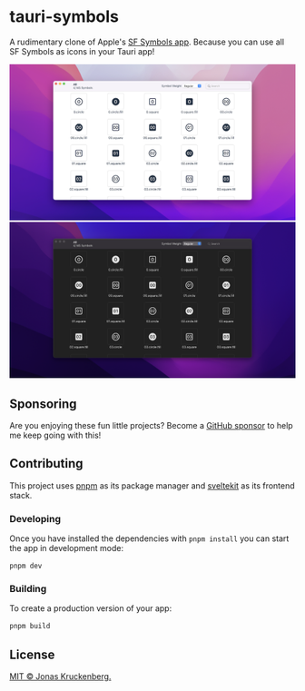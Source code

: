 # tauri-symbols

A rudimentary clone of Apple's [SF Symbols app]. Because you can use all SF Symbols as icons in your Tauri app!

![Screenshot of the app, showing a grid of icons with their associated labels](./Screenshot-light.png#gh-light-mode-only)
![Screenshot of the app, showing a grid of icons with their associated labels](./Screenshot-dark.png#gh-dark-mode-only)

## Sponsoring

Are you enjoying these fun little projects? Become a [GitHub sponsor] to help me keep going with this!

## Contributing

This project uses [pnpm] as its package manager and [sveltekit] as its frontend stack. 

### Developing

Once you have installed the dependencies with `pnpm install` you can start the app in development mode:

```shell
pnpm dev
```

### Building

To create a production version of your app:

```bash
pnpm build
```

## License

[MIT © Jonas Kruckenberg.](./LICENSE)

[SF Symbols app]: https://developer.apple.com/sf-symbols/
[pnpm]: https://pnpm.io
[sveltekit]: https://kit.svelte.dev/
[GitHub sponsor]: https://github.com/sponsors/JonasKruckenberg